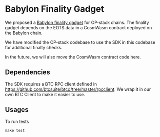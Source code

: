 # Babylon Finality Gadget

We proposed a [Babylon finality gadget](https://github.com/ethereum-optimism/specs/discussions/218) for OP-stack chains. The finality gadget depends on the EOTS data in a CosmWasm contract deployed on the Babylon chain. 

We have modified the OP-stack codebase to use the SDK in this codebase for additional finalty checks.

In the future, we will also move the CosmWasm contract code here.

## Dependencies

The SDK requires a BTC RPC client defined in https://github.com/btcsuite/btcd/tree/master/rpcclient. We wrap it in our own BTC Client to make it easier to use.

## Usages

To run tests

```
make test
```
